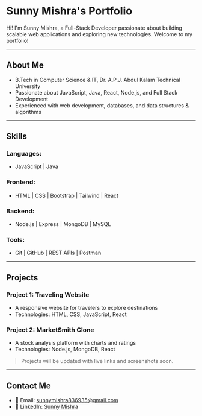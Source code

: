 # Sunny Mishra's Portfolio

Hi! I'm Sunny Mishra, a Full-Stack Developer passionate about building scalable web applications and exploring new technologies. Welcome to my portfolio!

---

## About Me
- B.Tech in Computer Science & IT, Dr. A.P.J. Abdul Kalam Technical University
- Passionate about JavaScript, Java, React, Node.js, and Full Stack Development
- Experienced with web development, databases, and data structures & algorithms

---

## Skills

### Languages:
- JavaScript | Java

### Frontend:
- HTML | CSS | Bootstrap | Tailwind | React

### Backend:
- Node.js | Express | MongoDB | MySQL

### Tools:
- Git | GitHub | REST APIs | Postman

---

## Projects

### Project 1: Traveling Website
- A responsive website for travelers to explore destinations
- Technologies: HTML, CSS, JavaScript, React

### Project 2: MarketSmith Clone
- A stock analysis platform with charts and ratings
- Technologies: Node.js, MongoDB, React

> Projects will be updated with live links and screenshots soon.

---

## Contact Me
- 📧 Email: sunnymishra836935@gmail.com
- 🔗 LinkedIn: [Sunny Mishra](https://www.linkedin.com/in/sunny-mishra-50a247253)
